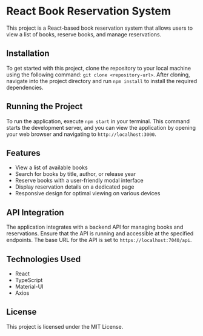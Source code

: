 # React Book Reservation System

This project is a React-based book reservation system that allows users to view a list of books, reserve books, and manage reservations. 

## Installation

To get started with this project, clone the repository to your local machine using the following command: `git clone <repository-url>`. After cloning, navigate into the project directory and run `npm install` to install the required dependencies.

## Running the Project

To run the application, execute `npm start` in your terminal. This command starts the development server, and you can view the application by opening your web browser and navigating to `http://localhost:3000`.

## Features

- View a list of available books
- Search for books by title, author, or release year
- Reserve books with a user-friendly modal interface
- Display reservation details on a dedicated page
- Responsive design for optimal viewing on various devices

## API Integration

The application integrates with a backend API for managing books and reservations. Ensure that the API is running and accessible at the specified endpoints. The base URL for the API is set to `https://localhost:7040/api`.

## Technologies Used

- React
- TypeScript
- Material-UI
- Axios

## License

This project is licensed under the MIT License.

